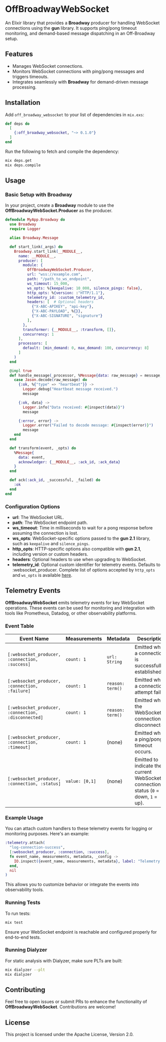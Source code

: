 # OffBroadwayWebSocket

An Elixir library that provides a **Broadway** producer for handling WebSocket connections using the **gun** library. It supports ping/pong timeout monitoring, and demand-based message dispatching in an Off-Broadway setup.

## Features

- Manages WebSocket connections.
- Monitors WebSocket connections with ping/pong messages and triggers timeouts.
- Integrates seamlessly with **Broadway** for demand-driven message processing.

## Installation

Add `off_broadway_websocket` to your list of dependencies in `mix.exs`:

```elixir
def deps do
  [
    {:off_broadway_websocket, "~> 0.1.0"}
  ]
end
```

Run the following to fetch and compile the dependency:

```bash
mix deps.get
mix deps.compile
```

## Usage

### Basic Setup with **Broadway**

In your project, create a **Broadway** module to use the **OffBroadwayWebSocket.Producer** as the producer.

```elixir
defmodule MyApp.Broadway do
  use Broadway
  require Logger

  alias Broadway.Message

  def start_link(_args) do
    Broadway.start_link(__MODULE__,
      name: __MODULE__,
      producer: [
        module: {
          OffBroadwayWebSocket.Producer,
          url: "wss://example.com",
          path: "/path_to_ws_endpoint",
          ws_timeout: 15_000,
          ws_opts: %{keepalive: 10_000, silence_pings: false},
          http_opts: %{version: :"HTTP/1.1"},
          telemetry_id: :custom_telemetry_id,
          headers: [  # Optional headers
            {"X-ABC-APIKEY", "api-key"},
            {"X-ABC-PAYLOAD", %{}},
            {"X-ABC-SIGNATURE", "signature"}
          ],
        },
        transformer: {__MODULE__, :transform, []},
        concurrency: 1
      ],
      processors: [
        default: [min_demand: 0, max_demand: 100, concurrency: 8]
      ]
    )
  end

  @impl true
  def handle_message(_processor, %Message{data: raw_message} = message, _context) do
    case Jason.decode(raw_message) do
      {:ok, %{"type" => "heartbeat"}} ->
        Logger.debug("Heartbeat message received.")
        message

      {:ok, data} ->
        Logger.info("Data received: #{inspect(data)}")
        message

      {:error, error} ->
        Logger.error("Failed to decode message: #{inspect(error)}")
        message
    end
  end

  def transform(event, _opts) do
    %Message{
      data: event,
      acknowledger: {__MODULE__, :ack_id, :ack_data}
    }
  end

  def ack(:ack_id, _successful, _failed) do
    :ok
  end
end
```

### Configuration Options

- **url**: The WebSocket URL.
- **path**: The WebSocket endpoint path.
- **ws_timeout**: Time in milliseconds to wait for a pong response before assuming the connection is lost.
- **ws_opts**: WebSocket-specific options passed to the **gun 2.1** library, such as `keepalive` and `silence_pings`.
- **http_opts**: HTTP-specific options also compatible with **gun 2.1**, including version or custom headers.
- **headers**: Optional headers to use when upgrading to WebSocket.
- **telemetry_id**: Optional custom identifier for telemetry events. Defaults to :websocket_producer.
Complete list of options accepted by `http_opts` and `ws_opts` is available [here](https://ninenines.eu/docs/en/gun/2.1/manual/gun/).

## Telemetry Events

**OffBroadwayWebSocket** emits telemetry events for key WebSocket operations. These events can be used for monitoring and integration with tools like Prometheus, Datadog, or other observability platforms.

### Event Table
| **Event Name**                                  | **Measurements** | **Metadata**          | **Description**                                           |
|-------------------------------------------------|------------------|-----------------------|-----------------------------------------------------------|
| `[:websocket_producer, :connection, :success]`  | `count: 1`       | `url: String`         | Emitted when a connection is successfully established.     |
| `[:websocket_producer, :connection, :failure]`  | `count: 1`       | `reason: term()`      | Emitted when a connection attempt fails.                  |
| `[:websocket_producer, :connection, :disconnected]` | `count: 1`       | `reason: term()`      | Emitted when the WebSocket connection is disconnected.     |
| `[:websocket_producer, :connection, :timeout]`  | `count: 1`       | (none)                | Emitted when a ping/pong timeout occurs.                  |
| `[:websocket_producer, :connection, :status]`   | `value: [0,1]`   | (none)                | Emitted to indicate the current WebSocket connection status (`0` = down, `1` = up). |

### Example Usage

You can attach custom handlers to these telemetry events for logging or monitoring purposes. Here's an example:

```elixir
:telemetry.attach(
  "log-connection-success",
  [:websocket_producer, :connection, :success],
  fn event_name, measurements, metadata, _config ->
    IO.inspect({event_name, measurements, metadata}, label: "Telemetry Event")
  end,
  nil
)
```

This allows you to customize behavior or integrate the events into observability tools.

### Running Tests

To run tests:

```bash
mix test
```

Ensure your WebSocket endpoint is reachable and configured properly for end-to-end tests.

### Running Dialyzer

For static analysis with Dialyzer, make sure PLTs are built:

```bash
mix dialyzer --plt
mix dialyzer
```

## Contributing

Feel free to open issues or submit PRs to enhance the functionality of **OffBroadwayWebSocket**. Contributions are welcome!

## License

This project is licensed under the Apache License, Version 2.0.
